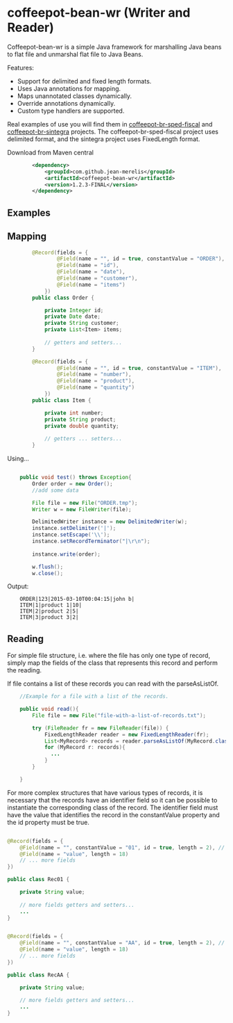 coffeepot-bean-wr (Writer and Reader)
=====================================

Coffeepot-bean-wr is a simple Java framework for marshalling Java beans to flat file and unmarshal flat file to Java Beans.

Features:

  - Support for delimited and fixed length formats.
  - Uses Java annotations for mapping.
  - Maps unannotated classes dynamically.
  - Override annotations dynamically.
  - Custom type handlers are supported.

Real examples of use you will find them in [coffeepot-br-sped-fiscal](https://github.com/jean-merelis/coffeepot-br-sped-fiscal) and [coffeepot-br-sintegra](https://github.com/jean-merelis/coffeepot-br-sintegra) projects. The coffeepot-br-sped-fiscal project uses delimited format, and the sintegra project uses FixedLength format.

Download from Maven central

```xml
        <dependency>
            <groupId>com.github.jean-merelis</groupId>
            <artifactId>coffeepot-bean-wr</artifactId>
            <version>1.2.3-FINAL</version>            
        </dependency> 
```

Examples
--------

Mapping
-------

```java
		@Record(fields = {
				@Field(name = "", id = true, constantValue = "ORDER"),
				@Field(name = "id"),
				@Field(name = "date"),
				@Field(name = "customer"),
				@Field(name = "items")
			})
		public class Order {

			private Integer id;
			private Date date;
			private String customer;
			private List<Item> items;
		
			// getters and setters...
		}

		@Record(fields = {
				@Field(name = "", id = true, constantValue = "ITEM"),
				@Field(name = "number"),
				@Field(name = "product"),
				@Field(name = "quantity")
			})
		public class Item {

			private int number;
			private String product;
			private double quantity;
		
			// getters ... setters...
		}		
```

Using...

```java

	public void test() throws Exception{
		Order order = new Order();
		//add some data

        File file = new File("ORDER.tmp");
        Writer w = new FileWriter(file);

        DelimitedWriter instance = new DelimitedWriter(w);
        instance.setDelimiter('|');
        instance.setEscape('\\');
        instance.setRecordTerminator("|\r\n");
        
        instance.write(order);

        w.flush();
        w.close();

```

Output: 

		ORDER|123|2015-03-10T00:04:15|john b|
		ITEM|1|product 1|10|
		ITEM|2|product 2|5|
		ITEM|3|product 3|2|

    
Reading
--------------

For simple file structure, i.e. where the file has only one type of record, simply map the fields of the class that represents this record and perform the reading. 

If file contains a list of these records you can read with the parseAsListOf.

```java
	//Example for a file with a list of the records.

    public void read(){
		File file = new File("file-with-a-list-of-records.txt");

		try (FileReader fr = new FileReader(file)) {
			FixedLengthReader reader = new FixedLengthReader(fr);
			List<MyRecord> records = reader.parseAsListOf(MyRecord.class);
			for (MyRecord r: records){ 
			  ...
			}
		}

	}
```

For more complex structures that have various types of records, it is necessary that the records have an identifier field so it can be possible to instantiate the corresponding class of the record.
The identifier field must have the value that identifies the record in the constantValue property and the id property must be true.

```java

@Record(fields = {
    @Field(name = "", constantValue = "01", id = true, length = 2), // identifier field
    @Field(name = "value", length = 18)
	// ... more fields
})

public class Rec01 {

    private String value;
		
	// more fields getters and setters...
	...
}


@Record(fields = {
    @Field(name = "", constantValue = "AA", id = true, length = 2), // identifier field
    @Field(name = "value", length = 18)
	// ... more fields
})

public class RecAA {

    private String value;
		
	// more fields getters and setters...
	...
}
```
